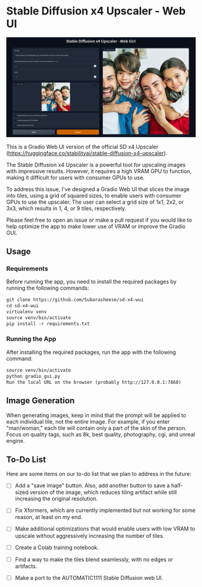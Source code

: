 # Stable Diffusion x4 Upscaler - Web UI

![upscaler](image.png)


This is a Gradio Web UI version of the official SD x4 Upscaler (https://huggingface.co/stabilityai/stable-diffusion-x4-upscaler).

The Stable Diffusion x4 Upscaler is a powerful tool for upscaling images with impressive results. However, it requires a high VRAM GPU to function, making it difficult for users with consumer GPUs to use.

To address this issue, I've designed a Gradio Web UI that slices the image into tiles, using a grid of squared sizes, to enable users with consumer GPUs to use the upscaler. The user can select a grid size of 1x1, 2x2, or 3x3, which results in 1, 4, or 9 tiles, respectively.

Please feel free to open an issue or make a pull request if you would like to help optimize the app to make lower use of VRAM or improve the Gradio GUI.
## Usage
### Requirements

Before running the app, you need to install the required packages by running the following commands:

```
git clone https://github.com/Subarasheese/sd-x4-wui
cd sd-x4-wui
virtualenv venv
source venv/bin/activate
pip install -r requirements.txt
```
### Running the App

After installing the required packages, run the app with the following command:

```
source venv/bin/activate
python gradio_gui.py
Run the local URL on the browser (probably http://127.0.0.1:7860)
```
## Image Generation

When generating images, keep in mind that the prompt will be applied to each individual tile, not the entire image. For example, if you enter "man/woman," each tile will contain only a part of the skin of the person. Focus on quality tags, such as 8k, best quality, photography, cgi, and unreal engine.

## To-Do List

Here are some items on our to-do list that we plan to address in the future:

- [ ] Add a "save image" button. Also, add another button to save a half-sized version of the image, which reduces tiling artifact while still increasing the original resolution.
- [ ] Fix Xformers, which are currently implemented but not working for some reason, at least on my end.
- [ ] Make additional optimizations that would enable users with low VRAM to upscale without aggressively increasing the number of tiles.
- [ ] Create a Colab training notebook.
- [ ] Find a way to make the tiles blend seamlessly, with no edges or artifacts.
- [ ] Make a port to the AUTOMATIC1111 Stable Diffusion web UI.

